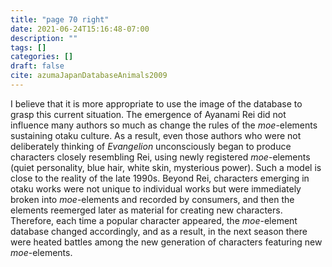 ```yaml
---
title: "page 70 right"
date: 2021-06-24T15:16:48-07:00
description: ""
tags: []
categories: []
draft: false
cite: azumaJapanDatabaseAnimals2009
---
```


I believe that it is more appropriate to use the image of the database to grasp this current situation. The emergence of Ayanami Rei
did not influence many authors so much as change the rules of the
*moe*-elements sustaining otaku culture. As a result, even those authors
who were not deliberately thinking of *Evangelion* unconsciously began to produce characters closely resembling Rei, using newly registered
*moe*-elements (quiet personality, blue hair, white skin, mysterious
power). Such a model is close to the reality of the late 1990s. Beyond
Rei, characters emerging in otaku works were not unique to individual
works but were immediately broken into *moe*-elements and recorded
by consumers, and then the elements reemerged later as material for
creating new characters. Therefore, each time a popular character appeared, the *moe*-element database changed accordingly, and as a result,
in the next season there were heated battles among the new generation of characters featuring new *moe*-elements.

